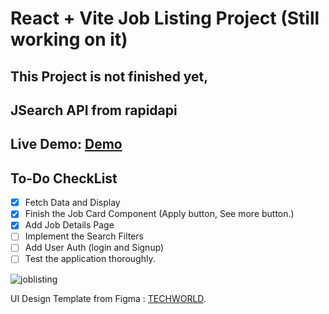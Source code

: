 # React + Vite Job Listing Project (Still working on it)
## This Project is not finished yet,
## JSearch API from rapidapi
## Live Demo: [Demo](https://job-listing-webapp-eight.vercel.app/)

## To-Do CheckList 
- [x] Fetch Data and Display
- [x] Finish the Job Card Component (Apply button, See more button.) 
- [x] Add Job Details Page
- [ ] Implement the Search Filters
- [ ] Add User Auth (login and Signup)
- [ ] Test the application thoroughly.

![joblisting](https://github.com/cjpanda/Job-listing-webapp/assets/107156444/ec624877-9d17-4512-a020-b8bfa6c17b8f)

UI Design Template from Figma : [TECHWORLD](https://www.figma.com/community/file/1136323492614596040/job-portal-website-ui?searchSessionId=ls6mpx1f-q5zogw08l1).

